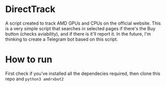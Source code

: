 # DirectTrack
A script created to track AMD GPUs and CPUs on the official website.
This is a very simple script that searches in selected pages if there's the Buy button (checks aviability), and if there is it'll report it.
In the future, I'm thinking to create a Telegram bot based on this script.

# How to run
First check if you've installed all the dependecies required, then clone this repo and `python3 amdrxbot2`

